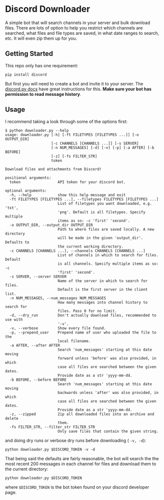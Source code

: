 # Discord Downloader

A simple bot that will search channels in your server and bulk download files.
There are lots of option to help you restrict which channels are searched, what
files and file types are saved, in what date ranges to search, etc. It will even
zip them up for you.


## Getting Started

This repo only has one requirement:

```
pip install discord
```

But first you will need to create a bot and invite it to your server. The
[discord.py docs](https://discordpy.readthedocs.io/en/latest/discord.html) have
great instructions for this. **Make sure your bot has permission to read message
history**.


## Usage

I recommend taking a look through some of the options first:
```
$ python downloader.py --help
usage: downloader.py [-h] [-ft FILETYPES [FILETYPES ...]] [-o OUTPUT_DIR]
                     [-c CHANNELS [CHANNELS ...]] [-s SERVER]
                     [-n NUM_MESSAGES] [-d] [-v] [-p] [-a AFTER] [-b BEFORE]
                     [-z] [-fs FILTER_STR]
                     token

Download files and attachments from Discord!

positional arguments:
  token                 API token for your discord bot.

optional arguments:
  -h, --help            show this help message and exit
  -ft FILETYPES [FILETYPES ...], --filetypes FILETYPES [FILETYPES ...]
                        List of filetypes you want downloaded, e.g. 'txt',
                        'png'. Default is all filetypes. Specify multiple
                        items as so: -c 'first' 'second'.
  -o OUTPUT_DIR, --output_dir OUTPUT_DIR
                        Path to where files are saved locally. A new directory
                        will be made in the given 'output_dir'. Defaults to
                        the current working directory.
  -c CHANNELS [CHANNELS ...], --channels CHANNELS [CHANNELS ...]
                        List of channels in which to search for files. Default
                        is all channels. Specify multiple items as so: -c
                        'first' 'second'.
  -s SERVER, --server SERVER
                        Name of the server in which to search for files.
                        Default is the first server in the client list.
  -n NUM_MESSAGES, --num_messages NUM_MESSAGES
                        How many messages into channel history to search for
                        files. Pass 0 for no limit.
  -d, --dry_run         Don't actually download files, recommended to use with
                        '-v'.
  -v, --verbose         Show every file found.
  -p, --prepend_user    Prepend name of user who uploaded the file to the
                        local filename.
  -a AFTER, --after AFTER
                        Search 'num_messages' starting at this date moving
                        forward unless 'before' was also provided, in which
                        case all files are searched between the given dates.
                        Provide date as a str 'yyyy-mm-dd.
  -b BEFORE, --before BEFORE
                        Search 'num_messages' starting at this date moving
                        backwards unless 'after' was also provided, in which
                        case all files are searched between the given dates.
                        Provide date as a str 'yyyy-mm-dd.
  -z, --zipped          Zip all downloaded files into an archive and delete
                        them.
  -fs FILTER_STR, --filter_str FILTER_STR
                        Only save files that contain the given string.

```

and doing dry runs or verbose dry runs before downloading ( ``-v, -d``):

```
python downloader.py $DISCORD_TOKEN -v -d
```

That being said the defaults are fairly reasonable, the bot will search the the
most recent 200 messages in each channel for files and download them to the
current directory:

```
python downloader.py $DISCORD_TOKEN
```

where ``$DISCORD_TOKEN`` is the bot token found on your discord developer page.


